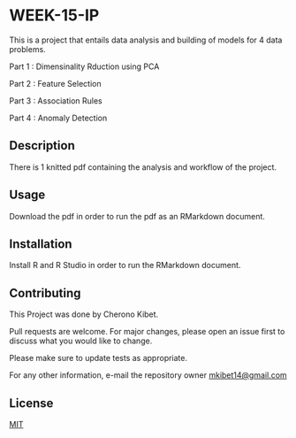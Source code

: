 # WEEK-15-IP
This is a project that entails data analysis and building of models for 4 data problems.

Part 1 : Dimensinality Rduction using PCA

Part 2 : Feature Selection

Part 3 : Association Rules

Part 4 : Anomaly Detection

  

## Description
There is 1 knitted pdf containing the analysis and workflow of the project.

## Usage
Download the pdf in order to run the pdf as an RMarkdown document.

## Installation
Install R and R Studio in order to run the RMarkdown document.

## Contributing
This Project was done by Cherono Kibet.

Pull requests are welcome. For major changes, please open an issue first to discuss what you would like to change.

Please make sure to update tests as appropriate.

For any other information, e-mail the repository owner mkibet14@gmail.com

## License
[MIT](https://choosealicense.com/licenses/mit/)
